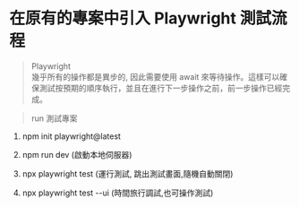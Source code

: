 # 在原有的專案中引入 Playwright 測試流程


>Playwright </br>
幾乎所有的操作都是異步的, 因此需要使用 await 來等待操作。這樣可以確保測試按預期的順序執行，並且在進行下一步操作之前，前一步操作已經完成。

> run 測試專案
1. npm init playwright@latest

2. npm run dev (啟動本地伺服器)

<!-- (擇一) -->
3. npx playwright test (運行測試, 跳出測試畫面,隨機自動關閉)

3. npx playwright test --ui (時間旅行調試,也可操作測試)



